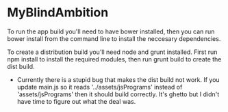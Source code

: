 MyBlindAmbition
====================

To run the app build you'll need to have bower installed, then you can run bower install from the command line to install the neccesary dependencies.

To create a distribution build you'll need node and grunt installed. First run npm install to install the required modules, then run grunt build to create the dist build.

* Currently there is a stupid bug that makes the dist build not work. If you update main.js so it reads '../assets/jsPrograms' instead of 'assets/jsPrograms' then it should build correctly. It's ghetto but I didn't have time to figure out what the deal was.